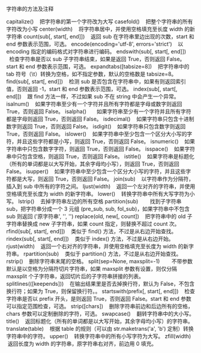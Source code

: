 字符串的方法及注释

capitalize()    把字符串的第一个字符改为大写
casefold()    把整个字符串的所有字符改为小写
center(width)    将字符串居中，并使用空格填充至长度 width 的新字符串
count(sub[, start[, end]])    返回 sub 在字符串里边出现的次数，start 和 end 参数表示范围，可选。
encode(encoding='utf-8', errors='strict')    以 encoding 指定的编码格式对字符串进行编码。
endswith(sub[, start[, end]])    检查字符串是否以 sub 子字符串结束，如果是返回 True，否则返回 False。start 和 end 参数表示范围，可选。
expandtabs([tabsize=8])    把字符串中的 tab 符号（\t）转换为空格，如不指定参数，默认的空格数是 tabsize=8。
find(sub[, start[, end]])    检测 sub 是否包含在字符串中，如果有则返回索引值，否则返回 -1，start 和 end 参数表示范围，可选。
index(sub[, start[, end]])    跟 find 方法一样，不过如果 sub 不在 string 中会产生一个异常。
isalnum()    如果字符串至少有一个字符并且所有字符都是字母或数字则返回 True，否则返回 False。
isalpha()       如果字符串至少有一个字符并且所有字符都是字母则返回 True，否则返回 False。
isdecimal()    如果字符串只包含十进制数字则返回 True，否则返回 False。
isdigit()    如果字符串只包含数字则返回 True，否则返回 False。
islower()    如果字符串中至少包含一个区分大小写的字符，并且这些字符都是小写，则返回 True，否则返回 False。
isnumeric()    如果字符串中只包含数字字符，则返回 True，否则返回 False。
isspace()    如果字符串中只包含空格，则返回 True，否则返回 False。
istitle()    如果字符串是标题化（所有的单词都是以大写开始，其余字母均小写），则返回 True，否则返回 False。
isupper()    如果字符串中至少包含一个区分大小写的字符，并且这些字符都是大写，则返回 True，否则返回 False。
join(sub)    以字符串作为分隔符，插入到 sub 中所有的字符之间。
ljust(width)    返回一个左对齐的字符串，并使用空格填充至长度为 width 的新字符串。
lower()    转换字符串中所有大写字符为小写。
lstrip()    去掉字符串左边的所有空格
partition(sub)        找到子字符串 sub，把字符串分成一个 3 元组 (pre_sub, sub, fol_sub)，如果字符串中不包含 sub 则返回 ('原字符串', '', '')
replace(old, new[, count])    把字符串中的 old 子字符串替换成 new 子字符串，如果 count 指定，则替换不超过 count 次。
rfind(sub[, start[, end]])    类似于 find() 方法，不过是从右边开始查找。
rindex(sub[, start[, end]])    类似于 index() 方法，不过是从右边开始。
rjust(width)    返回一个右对齐的字符串，并使用空格填充至长度为 width 的新字符串。
rpartition(sub)    类似于 partition() 方法，不过是从右边开始查找。
rstrip()    删除字符串末尾的空格。
split(sep=None, maxsplit=-1)        不带参数默认是以空格为分隔符切片字符串，如果 maxsplit 参数有设置，则仅分隔 maxsplit 个子字符串，返回切片后的子字符串拼接的列表。
splitlines(([keepends]))    在输出结果里是否去掉换行符，默认为 False，不包含换行符；如果为 True，则保留换行符。。
startswith(prefix[, start[, end]])    检查字符串是否以 prefix 开头，是则返回 True，否则返回 False。start 和 end 参数可以指定范围检查，可选。
strip([chars])    删除字符串前边和后边所有的空格，chars 参数可以定制删除的字符，可选。
swapcase()    翻转字符串中的大小写。
title()    返回标题化（所有的单词都是以大写开始，其余字母均小写）的字符串。
translate(table)    根据 table 的规则（可以由 str.maketrans('a', 'b') 定制）转换字符串中的字符。
upper()    转换字符串中的所有小写字符为大写。
zfill(width)    返回长度为 width 的字符串，原字符串右对齐，前边用 0 填充。
